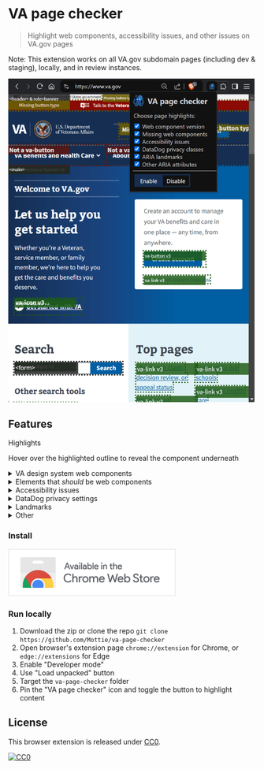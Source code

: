 # VA page checker

> Highlight web components, accessibility issues, and other issues on VA.gov pages

Note: This extension works on all VA.gov subdomain pages (including dev & staging), locally, and in review instances.

<img width="500" alt="page showing the VA page checker extension popup with 4 checkboxes. The main page shows green outlines v3 web components, with some gold highlighted buttons and red highlights behind the popup" src="media/example.png" />

## Features

Highlights

<p>Hover over the highlighted outline to reveal the component underneath</p>

<details>
<summary>VA design system web components</summary>
<!-- -->

- (green highlights) USWDS v3 components
- (dark red highlights) USWDS v1 components 

<img width="400" alt="page showing green outlined v3 web components and one red outlined v1 web component" src="media/example-web-components.png" />
</details>

<details>
<summary>Elements that <em>should</em> be web components</summary>
<!-- -->

<img width="300" alt="page showing red outlined telephone links that should be va-telephone we components" src="media/example-missing.png" />

(dark red highlights)

- Div modal -> `va-modal`
- Plain button -> `va-button`
- Plain checkbox -> `va-checkbox`
- Plain number input -> `va-number-input`
- Plain radio input -> `va-radio-option`
- Plain search input -> `va-search-input`
- Plain select -> `va-select`
- Plain telephone link -> `va-telephone`
- Plain text input -> `va-text-input`
- Plain textarea -> `va-textarea`
</details>

<details>
<summary>Accessibility issues</summary>
<!-- -->

<img width="400" alt="page showing gold outlined button that is missing a button type" src="media/example-a11y.png" />

(gold highlights)

These rules were copied from [Smashing magazine "Apps For All" by Heydon Pickering](https://www.smashingmagazine.com/ebooks/apps-for-all-coding-accessible-web-applications/):

- buttons missing a `type`
- disabled elements
- links (`a`) missing an `href`
- links (`a`) that are empty and missing an `aria-label` and `aria-labelledby`
- buttons that are empty and missing an `aria-label` and `aria-labelledby`
- images missing `alt` content
- sections nested within sections
- elements with a `role="status"` without an `aria-live="polite"`
- elements with a `role="alert"` without an `aria-live="assertive"`
- elements with a `aria-live="polite"` without a `role="status"`
- elements with a `aria-live="assertive"` without a `role="alert"`

Custom rules:

- links (`a`) with `target="_blank"` missing `rel="noreferrer noopener"`
- links (`a`) going outside of VA.gov domain missing `rel="noreferrer noopener"`
- Any element with `aria-hidden="true"` that isn't an image, svg or empty
- Elements that contain an `sr-only` (screen reader only text)
</details>

<details>
<summary>DataDog privacy settings</summary>
	
<img width="400" alt="page showing purple outlined elements with datadog hidden and masked privacy classes and some with an additional action name" src="media/example-datadog.png" />

(purple highlights)

- hidden privacy class or data-attribute
- masked privacy class or data-attribute
- action name data-attribute for hidden setting
- action name data-attribute for masked setting
</details>

<details>
<summary>Landmarks</summary>
<!-- -->

<img width="400" alt="page showing dark gray outlined header with role of banner, role of navigation, nav, article, and sections" src="media/example-landmarks.png" />

(Dark gray highlights)

The following landmarks are highlighted:

- `form` with & without `role="form"`
- `header` with & without `role="banner"`
- `main` with & without `role="main"`
- `nav` with & without `role="navigation"`
- `search` with & without `role="search"`
- `section` with & without `role="region"`
- `article` with role that is not `role="article"`
- `aside` with role that is not `role="complementary"`
- `footer` with role that is not `role="contentinfo"`
- `role="application"`

- `role="article"` that is not an article
- `role="complementary"` that is not an aside
- `role="form"` this is not a `form`
- `role="banner"` this is not a `header`
- `role="main"` this is not a `main`
- `role="navigation"` this is not a `nav`
- `role="search"` this is not a `search`
- `role="region"` this is not a `section`
- `role="article"` with role this is not an `article`
- `role="complementary"` with role this is not an `aside`
- `role="contentinfo"` with role this is not a `footer`
</details>

<details>
<summary>Other</summary>
<!-- -->

<img width="400" alt="page showing dark gray outlined header with role of banner, role of navigation, nav, article, and sections" src="media/example-landmarks.png" />

(Orange highlight)

The following elements are highlighted:

- `role="alert"`
- `role="log"`
- `role="marquee"`
- `role="status"`
- `role="timer"`
- `role="presentation"`
- `role="none"`
</details>

### Install

[![VA page checker in the Chrome web store](media/chrome-web-store.png)](https://chromewebstore.google.com/detail/va-page-checker/bohcdnelkeimoooidokojkcjdaahjbkb)

### Run locally

1. Download the zip or clone the repo `git clone https://github.com/Mottie/va-page-checker`
2. Open browser's extension page `chrome://extension` for Chrome, or `edge://extensions` for Edge
3. Enable "Developer mode"
4. Use "Load unpacked" button
5. Target the `va-page-checker` folder
6. Pin the "VA page checker" icon and toggle the button to highlight content

## License

This browser extension is released under [CC0](#license).

[![CC0](https://mirrors.creativecommons.org/presskit/buttons/88x31/svg/cc-zero.svg)](https://creativecommons.org/publicdomain/zero/1.0/)
